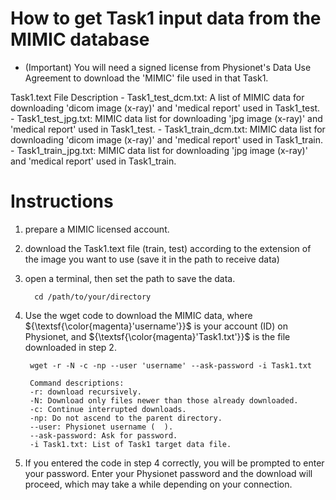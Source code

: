 # How to get Task1 input data from the MIMIC database

- (Important) You will need a signed license from Physionet's Data Use Agreement to download the 'MIMIC' file used in that Task1.

Task1.text File Description
	- Task1_test_dcm.txt: A list of MIMIC data for downloading 'dicom image (x-ray)' and 'medical report' used in Task1_test.
	- Task1_test_jpg.txt: MIMIC data list for downloading 'jpg image (x-ray)' and 'medical report' used in Task1_test.
	- Task1_train_dcm.txt: MIMIC data list for downloading 'dicom image (x-ray)' and 'medical report' used in Task1_train.
	- Task1_train_jpg.txt: MIMIC data list for downloading 'jpg image (x-ray)' and 'medical report' used in Task1_train.

# Instructions

1. prepare a MIMIC licensed account.

2. download the Task1.text file (train, test) according to the extension of the image you want to use (save it in the path to receive data)

3. open a terminal, then set the path to save the data.
	>
		 cd /path/to/your/directory

4. Use the wget code to download the MIMIC data, where ${\textsf{\color{magenta}'username'}}$ is your account (ID) on Physionet, and ${\textsf{\color{magenta}'Task1.txt'}}$ is the file downloaded in step 2.

	>
		wget -r -N -c -np --user 'username' --ask-password -i Task1.txt
	
	> 
	
		Command descriptions:
		-r: download recursively.
		-N: Download only files newer than those already downloaded.
		-c: Continue interrupted downloads.
		-np: Do not ascend to the parent directory.
		--user: Physionet username (  ).
		--ask-password: Ask for password.
		-i Task1.txt: List of Task1 target data file.

5. If you entered the code in step 4 correctly, you will be prompted to enter your password. Enter your Physionet password and the download will proceed, which may take a while depending on your connection.

